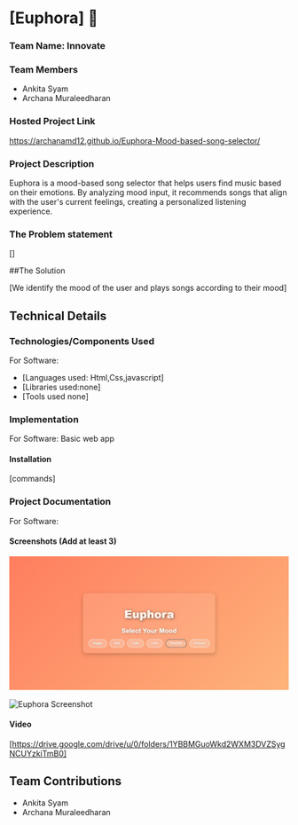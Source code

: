 

  # [Euphora] 🎯


### Team Name: Innovate

### Team Members
- Ankita Syam
- Archana Muraleedharan

### Hosted Project Link
https://archanamd12.github.io/Euphora-Mood-based-song-selector/

### Project Description
Euphora is a mood-based song selector that helps users find music based on their emotions. By analyzing mood input, it recommends songs that align with the user's current feelings, creating a personalized listening experience.

### The Problem statement
[]

##The Solution

[We identify the mood of the user and plays songs according to their mood]

## Technical Details
### Technologies/Components Used
For Software:
- [Languages used: Html,Css,javascript]
- [Libraries used:none]
- [Tools used none]




### Implementation
For Software: Basic web app
#### Installation
[commands]



### Project Documentation
For Software:

#### Screenshots (Add at least 3)
![Euphora Screenshot](Euphora.jpg)

![Euphora Screenshot](euphora2.jpg)





#### Video
[https://drive.google.com/drive/u/0/folders/1YBBMGuoWkd2WXM3DVZSygNCUYzkiTmB0]



## Team Contributions
- Ankita Syam
- Archana Muraleedharan


   


